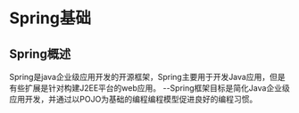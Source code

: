# Spring基础

## Spring概述

Spring是java企业级应用开发的开源框架，Spring主要用于开发Java应用，但是有些扩展是针对构建J2EE平台的web应用。 --Spring框架目标是简化Java企业级应用开发，并通过以POJO为基础的编程编程模型促进良好的编程习惯。

